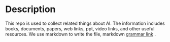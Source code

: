 # Description

This repo is used to collect related things about AI. 
The information includes books, documents, papers, web links, ppt, video links, and other useful resources. 
We use markdown to write the file, markdown [grammar link](https://coding.net/help/doc/project/markdown.html) .

